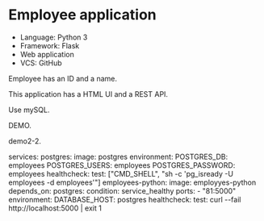 # Employee application

* Language: Python 3
* Framework: Flask
* Web application
* VCS: GitHub

Employee has an ID and a name.

This application has a HTML UI and a REST API.

Use mySQL.

DEMO.

demo2-2.

services:
  postgres:
    image: postgres
    environment:
      POSTGRES_DB: employees
      POSTGRES_USERS: employees
      POSTGRES_PASSWORD: employees
    healthcheck:
      test: ["CMD_SHELL", "sh -c 'pg_isready -U employees -d employees'"]
  employees-python:
    image: employyes-python
    depends_on:
      postgres:
        condition: service_healthy
    ports:
      - "81:5000"
    environment:
      DATABASE_HOST: postgres
    healthcheck:
      test: curl --fail http://localhost:5000 | exit 1